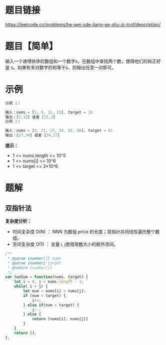 # 题目链接

https://leetcode.cn/problems/he-wei-sde-liang-ge-shu-zi-lcof/description/

# 题目【简单】

输入一个递增排序的数组和一个数字s，在数组中查找两个数，使得他们的和正好是 s。如果有多对数字的和等于s，则输出任意一对即可。

# 示例

```js
示例 1：

输入：nums = [3, 9, 12, 15], target = 18
输出：[3,15] 或者 [15,3]
示例 2：

输入：nums = [8, 21, 27, 34, 52, 66], target = 61
输出：[27,34] 或者 [34,27]
```

**提示：**

- 1 <= nums.length <= 10^5
- 1 <= nums[i] <= 10^6
- 1 <= target <= 2*10^6

# 题解

## 双指针法

**复杂度分析：**

- 时间复杂度 O(N) ： NNN 为数组 price 的长度；双指针共同线性遍历整个数组。
- 空间复杂度 O(1) ： 变量 i, j使用常数大小的额外空间。

```js
/**
 * @param {number[]} nums
 * @param {number} target
 * @return {number[]}
 */
var twoSum = function(nums, target) {
    let i = 0, j = nums.length - 1;
    while( i < j) {
        let num = nums[i] + nums[j];
        if (num < target) {
            i++;
        } else if(num > target) {
            j--;
        } else {
            return [nums[i], nums[j]]
        }
    }
    return [];
};
```
